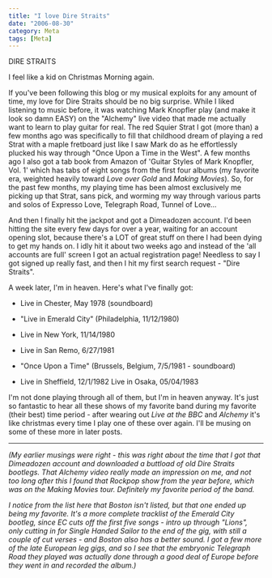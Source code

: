 ```yaml
---
title: "I love Dire Straits"
date: "2006-08-30"
category: Meta
tags: [Meta]
---
```


DIRE STRAITS

I feel like a kid on Christmas Morning again.

If you've been following this blog or my musical exploits for any amount of time, my love for Dire Straits should be no big surprise. While I liked listening to music before, it was watching Mark Knopfler play (and make it look so damn EASY) on the "Alchemy" live video that made me actually want to learn to play guitar for real. The red Squier Strat I got (more than) a few months ago was specifically to fill that childhood dream of playing a red Strat with a maple fretboard just like I saw Mark do as he effortlessly plucked his way through "Once Upon a Time in the West". A few months ago I also got a tab book from Amazon of 'Guitar Styles of Mark Knopfler, Vol. 1' which has tabs of eight songs from the first four albums (my favorite era, weighted heavily toward *Love over Gold* and *Making Movies*). So, for the past few months, my playing time has been almost exclusively me picking up that Strat, sans pick, and worming my way through various parts and solos of Expresso Love, Telegraph Road, Tunnel of Love...

And then I finally hit the jackpot and got a Dimeadozen account. I'd been hitting the site every few days for over a year, waiting for an account opening slot, because there's a LOT of great stuff on there I had been dying to get my hands on. I idly hit it about two weeks ago and instead of the 'all accounts are full' screen I got an actual registration page! Needless to say I got signed up really fast, and then I hit my first search request - "Dire Straits".

A week later, I'm in heaven. Here's what I've finally got:

- Live in Chester, May 1978 (soundboard)

- "Live in Emerald City" (Philadelphia, 11/12/1980) 

- Live in New York, 11/14/1980 

- Live in San Remo, 6/27/1981 

- "Once Upon a Time" (Brussels, Belgium, 7/5/1981 - soundboard)

- Live in Sheffield, 12/1/1982 Live in Osaka, 05/04/1983

I'm not done playing through all of them, but I'm in heaven anyway. It's just so fantastic to hear all these shows of my favorite band during my favorite (their best) time period - after wearing out *Live at the BBC* and *Alchemy* it's like christmas every time I play one of these over again. I'll be musing on some of these more in later posts.

***

*(My earlier musings were right - this was right about the time that I got that Dimeadozen account and downloaded a buttload of old Dire Straits bootlegs. That Alchemy video really made an impression on me, and not too long after this I found that Rockpop show from the year before, which was on the Making Movies tour. Definitely my favorite period of the band.*

*I notice from the list here that Boston isn't listed, but that one ended up being my favorite. It's a more complete tracklist of the Emerald City bootleg, since EC cuts off the first five songs - intro up through "Lions", only cutting in for Single Handed Sailor to the end of the gig, with still a couple of cut verses - and Boston also has a better sound. I got a few more of the late European leg gigs, and so I see that the embryonic Telegraph Road they played was actually done through a good deal of Europe before they went in and recorded the album.)*
